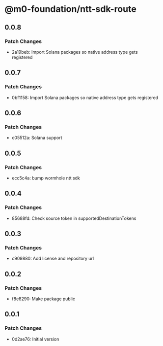 # @m0-foundation/ntt-sdk-route

## 0.0.8

### Patch Changes

- 2a19beb: Import Solana packages so native address type gets registered

## 0.0.7

### Patch Changes

- 0bf1158: Import Solana packages so native address type gets registered

## 0.0.6

### Patch Changes

- c05512a: Solana support

## 0.0.5

### Patch Changes

- ecc5c4a: bump wormhole ntt sdk

## 0.0.4

### Patch Changes

- 85688fd: Check source token in supportedDestinationTokens

## 0.0.3

### Patch Changes

- c909880: Add license and repository url

## 0.0.2

### Patch Changes

- f8e8290: Make package public

## 0.0.1

### Patch Changes

- 0d2ae76: Initial version
